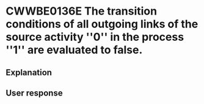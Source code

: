 # CWWBE0136E The transition conditions of all outgoing links of the source activity ''0'' in the process ''1'' are evaluated to false.

## Explanation

## User response